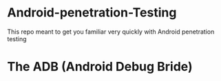# Android-penetration-Testing
This repo meant to get you familiar very quickly with Android penetration testing

<h1>The ADB (Android Debug Bride)</h1>
